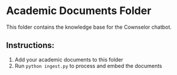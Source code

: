 # Academic Documents Folder

This folder contains the knowledge base for the Cownselor chatbot.

## Instructions:
1. Add your academic documents to this folder
2. Run `python ingest.py` to process and embed the documents